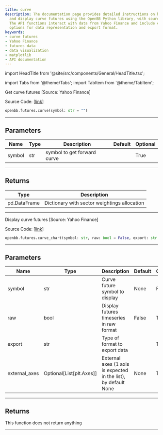 ```yaml
---
title: curve
description: The documentation page provides detailed instructions on how to retrieve
  and display curve futures using the OpenBB Python library, with source code provided.
  The API functions interact with data from Yahoo Finance and include customization
  options for data representation and export format.
keywords:
- curve futures
- Yahoo Finance
- futures data
- data visualization
- matplotlib
- API documentation
---
```


import HeadTitle from '@site/src/components/General/HeadTitle.tsx';

<HeadTitle title="futures.curve - Reference | OpenBB SDK Docs" />

import Tabs from '@theme/Tabs';
import TabItem from '@theme/TabItem';

<Tabs>
<TabItem value="model" label="Model" default>

Get curve futures [Source: Yahoo Finance]

Source Code: [[link](https://github.com/OpenBB-finance/OpenBB/tree/main/openbb_terminal/futures/yfinance_model.py#L118)]

```python
openbb.futures.curve(symbol: str = "")
```

---

## Parameters

| Name | Type | Description | Default | Optional |
| ---- | ---- | ----------- | ------- | -------- |
| symbol | str | symbol to get forward curve |  | True |


---

## Returns

| Type | Description |
| ---- | ----------- |
| pd.DataFrame | Dictionary with sector weightings allocation |
---

</TabItem>
<TabItem value="view" label="Chart">

Display curve futures [Source: Yahoo Finance]

Source Code: [[link](https://github.com/OpenBB-finance/OpenBB/tree/main/openbb_terminal/futures/yfinance_view.py#L232)]

```python
openbb.futures.curve_chart(symbol: str, raw: bool = False, export: str = "", external_axes: Optional[List[matplotlib.axes._axes.Axes]] = None)
```

---

## Parameters

| Name | Type | Description | Default | Optional |
| ---- | ---- | ----------- | ------- | -------- |
| symbol | str | Curve future symbol to display | None | False |
| raw | bool | Display futures timeseries in raw format | False | True |
| export | str | Type of format to export data |  | True |
| external_axes | Optional[List[plt.Axes]] | External axes (1 axis is expected in the list), by default None | None | True |


---

## Returns

This function does not return anything

---

</TabItem>
</Tabs>
